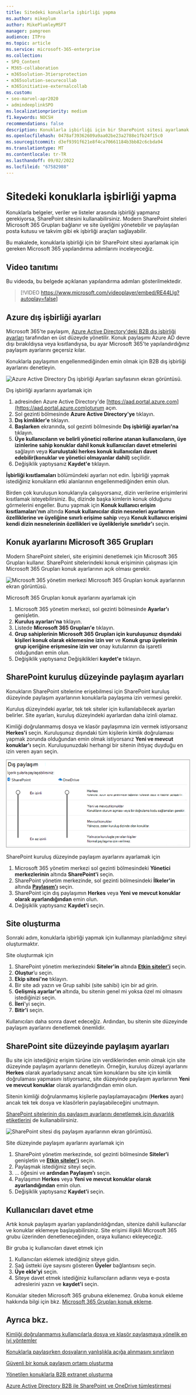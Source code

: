 ```yaml
---
title: Sitedeki konuklarla işbirliği yapma
ms.author: mikeplum
author: MikePlumleyMSFT
manager: pamgreen
audience: ITPro
ms.topic: article
ms.service: microsoft-365-enterprise
ms.collection:
- SPO_Content
- M365-collaboration
- m365solution-3tiersprotection
- m365solution-securecollab
- m365initiative-externalcollab
ms.custom:
- seo-marvel-apr2020
- admindeeplinkSPO
ms.localizationpriority: medium
f1.keywords: NOCSH
recommendations: false
description: Konuklarla işbirliği için bir SharePoint sitesi ayarlamak için gereken Microsoft 365 yapılandırma adımları hakkında bilgi edinin.
ms.openlocfilehash: 0478af39362609a9aa02be23a2788e1fb24f15c0
ms.sourcegitcommit: d3ef9391f621e8f4ca70661184b3bb82c6cbda94
ms.translationtype: MT
ms.contentlocale: tr-TR
ms.lasthandoff: 09/02/2022
ms.locfileid: "67582988"
---
```

# <a name="collaborate-with-guests-in-a-site"></a>Sitedeki konuklarla işbirliği yapma

Konuklarla belgeler, veriler ve listeler arasında işbirliği yapmanız gerekiyorsa, SharePoint sitesini kullanabilirsiniz. Modern SharePoint siteleri Microsoft 365 Grupları bağlanır ve site üyeliğini yönetebilir ve paylaşılan posta kutusu ve takvim gibi ek işbirliği araçları sağlayabilir.

Bu makalede, konuklarla işbirliği için bir SharePoint sitesi ayarlamak için gereken Microsoft 365 yapılandırma adımlarını inceleyeceğiz.

## <a name="video-demonstration"></a>Video tanıtımı

Bu videoda, bu belgede açıklanan yapılandırma adımları gösterilmektedir.</br>

> [!VIDEO https://www.microsoft.com/videoplayer/embed/RE44Llg?autoplay=false]

## <a name="azure-external-collaboration-settings"></a>Azure dış işbirliği ayarları

Microsoft 365'te paylaşım, [Azure Active Directory'deki B2B dış işbirliği ayarları](/azure/active-directory/external-identities/delegate-invitations) tarafından en üst düzeyde yönetilir. Konuk paylaşımı Azure AD devre dışı bırakıldıysa veya kısıtlandıysa, bu ayar Microsoft 365'te yapılandırdığınız paylaşım ayarlarını geçersiz kılar.

Konuklarla paylaşımın engellenmediğinden emin olmak için B2B dış işbirliği ayarlarını denetleyin.

![Azure Active Directory Dış işbirliği Ayarları sayfasının ekran görüntüsü.](../media/azure-ad-organizational-relationships-settings.png)

Dış işbirliği ayarlarını ayarlamak için

1. adresinden Azure Active Directory'de [https://aad.portal.azure.com](https://aad.portal.azure.com)oturum açın.
2. Sol gezinti bölmesinde **Azure Active Directory'ye** tıklayın.
3. **Dış kimlikler'e** tıklayın.
4. **Başlarken** ekranında, sol gezinti bölmesinde **Dış işbirliği ayarları'na** tıklayın.
5. **Üye kullanıcıların ve belirli yönetici rollerine atanan kullanıcıların, üye izinlerine sahip konuklar dahil konuk kullanıcıları davet etmelerini** sağlayın veya **Kuruluştaki herkes konuk kullanıcıları davet edebilir(konuklar ve yönetici olmayanlar dahil)** seçilidir.
6. Değişiklik yaptıysanız **Kaydet'e** tıklayın.

**İşbirliği kısıtlamaları** bölümündeki ayarları not edin. İşbirliği yapmak istediğiniz konukların etki alanlarının engellenmediğinden emin olun.

Birden çok kuruluşun konuklarıyla çalışıyorsanız, dizin verilerine erişimlerini kısıtlamak isteyebilirsiniz. Bu, dizinde başka kimlerin konuk olduğunu görmelerini engeller. Bunu yapmak için **Konuk kullanıcı erişim kısıtlamaları'nın** altında **Konuk kullanıcılar dizin nesneleri ayarlarının özelliklerine ve üyeliğine sınırlı erişime sahip** veya **Konuk kullanıcı erişimi kendi dizin nesnelerinin özellikleri ve üyelikleriyle sınırlıdır'ı** seçin.

## <a name="microsoft-365-groups-guest-settings"></a>Konuk ayarlarını Microsoft 365 Grupları

Modern SharePoint siteleri, site erişimini denetlemek için Microsoft 365 Grupları kullanır. SharePoint sitelerindeki konuk erişiminin çalışması için Microsoft 365 Grupları konuk ayarlarının açık olması gerekir.

![Microsoft 365 yönetim merkezi Microsoft 365 Grupları konuk ayarlarının ekran görüntüsü.](../media/office-365-groups-guest-settings.png)

Microsoft 365 Grupları konuk ayarlarını ayarlamak için

1. Microsoft 365 yönetim merkezi, sol gezinti bölmesinde **Ayarlar'ı** genişletin.
2. **Kuruluş ayarları'na** tıklayın.
3. Listede **Microsoft 365 Grupları'e** tıklayın.
4. **Grup sahiplerinin Microsoft 365 Grupları için kuruluşunuz dışındaki kişileri konuk olarak eklemesine izin ver** ve **Konuk grup üyelerinin grup içeriğine erişmesine izin ver** onay kutularının da işaretli olduğundan emin olun.
5. Değişiklik yaptıysanız Değişiklikleri **kaydet'e** tıklayın.

## <a name="sharepoint-organization-level-sharing-settings"></a>SharePoint kuruluş düzeyinde paylaşım ayarları

Konukların SharePoint sitelerine erişebilmesi için SharePoint kuruluş düzeyinde paylaşım ayarlarının konuklarla paylaşıma izin vermesi gerekir.

Kuruluş düzeyindeki ayarlar, tek tek siteler için kullanılabilecek ayarları belirler. Site ayarları, kuruluş düzeyindeki ayarlardan daha izinli olamaz.

Kimliği doğrulanmamış dosya ve klasör paylaşımına izin vermek istiyorsanız **Herkes'i** seçin. Kuruluşunuz dışındaki tüm kişilerin kimlik doğrulaması yapmak zorunda olduğundan emin olmak istiyorsanız **Yeni ve mevcut konuklar'ı** seçin. Kuruluşunuzdaki herhangi bir sitenin ihtiyaç duyduğu en izin veren ayarı seçin.

![SharePoint kuruluş düzeyinde paylaşım ayarlarının ekran görüntüsü.](../media/sharepoint-organization-external-sharing-controls.png)


SharePoint kuruluş düzeyinde paylaşım ayarlarını ayarlamak için

1. Microsoft 365 yönetim merkezi sol gezinti bölmesindeki **Yönetici merkezlerinin** altında **SharePoint'i** seçin.
2. SharePoint yönetim merkezinde, sol gezinti bölmesindeki **İlkeler'in** altında <a href="https://go.microsoft.com/fwlink/?linkid=2185222" target="_blank">**Paylaşım'ı**</a> seçin.
3. SharePoint için dış paylaşımın **Herkes** veya **Yeni ve mevcut konuklar olarak ayarlandığından** emin olun.
4. Değişiklik yaptıysanız **Kaydet'i** seçin.

## <a name="create-a-site"></a>Site oluşturma

Sonraki adım, konuklarla işbirliği yapmak için kullanmayı planladığınız siteyi oluşturmaktır.

Site oluşturmak için
1. SharePoint yönetim merkezindeki **Siteler'in** altında <a href="https://go.microsoft.com/fwlink/?linkid=2185220" target="_blank">**Etkin siteler'i**</a> seçin.
2. **Oluştur**’u seçin.
3. **Ekip sitesi'ne** tıklayın.
4. Bir site adı yazın ve Grup sahibi (site sahibi) için bir ad girin.
5. **Gelişmiş ayarlar'ın** altında, bu sitenin genel mi yoksa özel mi olmasını istediğinizi seçin.
6. **İleri**'yi seçin.
7. **Bitir'i** seçin.

Kullanıcıları daha sonra davet edeceğiz. Ardından, bu sitenin site düzeyinde paylaşım ayarlarını denetlemek önemlidir.

## <a name="sharepoint-site-level-sharing-settings"></a>SharePoint site düzeyinde paylaşım ayarları

Bu site için istediğiniz erişim türüne izin verdiklerinden emin olmak için site düzeyinde paylaşım ayarlarını denetleyin. Örneğin, kuruluş düzeyi ayarlarını **Herkes** olarak ayarladıysanız ancak tüm konukların bu site için kimlik doğrulaması yapmasını istiyorsanız, site düzeyinde paylaşım ayarlarının **Yeni ve mevcut konuklar** olarak ayarlandığından emin olun.

Sitenin kimliği doğrulanmamış kişilerle paylaşılamayacağını (**Herkes** ayarı) ancak tek tek dosya ve klasörlerin paylaşabileceğini unutmayın.

[SharePoint sitelerinin dış paylaşım ayarlarını denetlemek için duyarlılık etiketlerini](../compliance/sensitivity-labels-teams-groups-sites.md) de kullanabilirsiniz.

![SharePoint sitesi dış paylaşım ayarlarının ekran görüntüsü.](../media/sharepoint-site-external-sharing-settings.png)

Site düzeyinde paylaşım ayarlarını ayarlamak için
1. SharePoint yönetim merkezinde, sol gezinti bölmesinde **Siteler'i** genişletin ve <a href="https://go.microsoft.com/fwlink/?linkid=2185220" target="_blank">**Etkin siteler'i**</a> seçin.
2. Paylaşmak istediğiniz siteyi seçin.
3. ... öğesini ve **ardından Paylaşım'ı** seçin.
4. Paylaşımın **Herkes** veya **Yeni ve mevcut konuklar olarak ayarlandığından** emin olun.
5. Değişiklik yaptıysanız **Kaydet'i** seçin.

## <a name="invite-users"></a>Kullanıcıları davet etme

Artık konuk paylaşım ayarları yapılandırıldığından, sitenize dahili kullanıcılar ve konuklar eklemeye başlayabilirsiniz. Site erişimi ilişkili Microsoft 365 grubu üzerinden denetleneceğinden, oraya kullanıcı ekleyeceğiz.

Bir gruba iç kullanıcıları davet etmek için

1. Kullanıcıları eklemek istediğiniz siteye gidin.
2. Sağ üstteki üye sayısını gösteren **Üyeler** bağlantısını seçin.
3. **Üye ekle'yi** seçin.
4. Siteye davet etmek istediğiniz kullanıcıların adlarını veya e-posta adreslerini yazın ve **kaydet'i** seçin.

Konuklar siteden Microsoft 365 grubuna eklenemez. Gruba konuk ekleme hakkında bilgi için bkz. [Microsoft 365 Grupları konuk ekleme](https://support.microsoft.com/office/bfc7a840-868f-4fd6-a390-f347bf51aff6).

## <a name="see-also"></a>Ayrıca bkz.

[Kimliği doğrulanmamış kullanıcılarla dosya ve klasör paylaşmaya yönelik en iyi yöntemler](best-practices-anonymous-sharing.md)

[Konuklarla paylaşırken dosyaların yanlışlıkla açığa alınmasını sınırlayın](share-limit-accidental-exposure.md)

[Güvenli bir konuk paylaşım ortamı oluşturma](create-secure-guest-sharing-environment.md)

[Yönetilen konuklarla B2B extranet oluşturma](b2b-extranet.md)

[Azure Active Directory B2B ile SharePoint ve OneDrive tümleştirmesi](/sharepoint/sharepoint-azureb2b-integration-preview)
